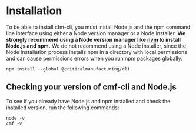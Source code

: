 # Installation

To be able to install cfm-cli, you must install Node.js and the npm command line interface using either a Node version manager or a Node installer. **We strongly recommend using a Node version manager like [nvm](https://github.com/nvm-sh/nvm) to install Node.js and npm.** We do not recommend using a Node installer, since the Node installation process installs npm in a directory with local permissions and can cause permissions errors when you run npm packages globally.

```
npm install --global @criticalmanufacturing/cli
```

## Checking your version of cmf-cli and Node.js

To see if you already have Node.js and npm installed and check the installed version, run the following commands:

```
node -v
cmf -v
```
